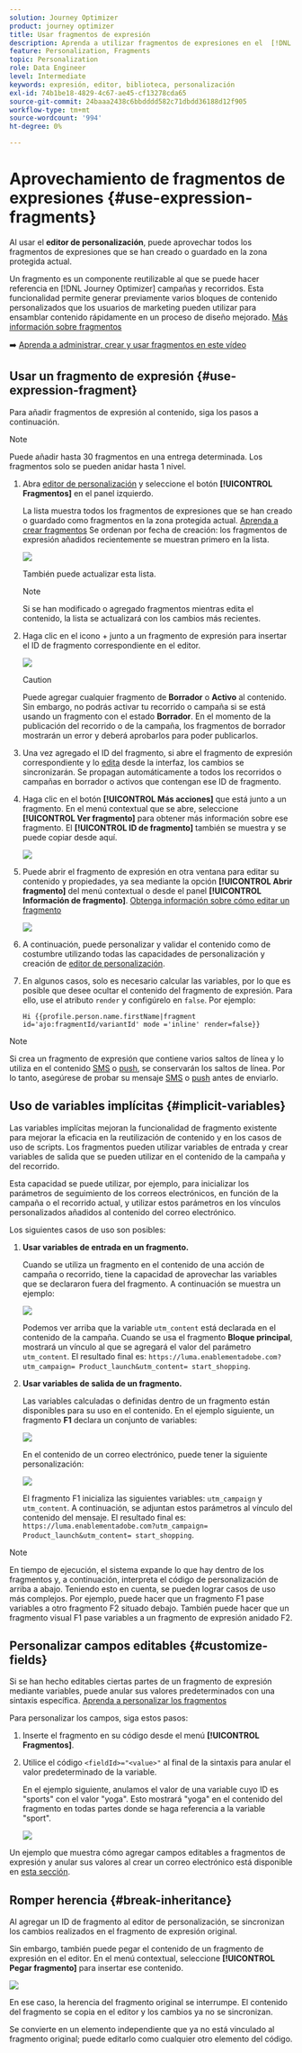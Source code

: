 ```yaml
---
solution: Journey Optimizer
product: journey optimizer
title: Usar fragmentos de expresión
description: Aprenda a utilizar fragmentos de expresiones en el  [!DNL Journey Optimizer] editor de personalización.
feature: Personalization, Fragments
topic: Personalization
role: Data Engineer
level: Intermediate
keywords: expresión, editor, biblioteca, personalización
exl-id: 74b1be18-4829-4c67-ae45-cf13278cda65
source-git-commit: 24baaa2438c6bbdddd582c71dbdd36188d12f905
workflow-type: tm+mt
source-wordcount: '994'
ht-degree: 0%

---
```


# Aprovechamiento de fragmentos de expresiones {#use-expression-fragments}

Al usar el **editor de personalización**, puede aprovechar todos los fragmentos de expresiones que se han creado o guardado en la zona protegida actual.

Un fragmento es un componente reutilizable al que se puede hacer referencia en [!DNL Journey Optimizer] campañas y recorridos. Esta funcionalidad permite generar previamente varios bloques de contenido personalizados que los usuarios de marketing pueden utilizar para ensamblar contenido rápidamente en un proceso de diseño mejorado. [Más información sobre fragmentos](../content-management/fragments.md)

➡️ [Aprenda a administrar, crear y usar fragmentos en este vídeo](../content-management/fragments.md#video-fragments)

## Usar un fragmento de expresión {#use-expression-fragment}

Para añadir fragmentos de expresión al contenido, siga los pasos a continuación.

>[!NOTE]
>
>Puede añadir hasta 30 fragmentos en una entrega determinada. Los fragmentos solo se pueden anidar hasta 1 nivel.

1. Abra [editor de personalización](personalization-build-expressions.md) y seleccione el botón **[!UICONTROL Fragmentos]** en el panel izquierdo.

   La lista muestra todos los fragmentos de expresiones que se han creado o guardado como fragmentos en la zona protegida actual. [Aprenda a crear fragmentos](../content-management/create-fragments.md)
Se ordenan por fecha de creación: los fragmentos de expresión añadidos recientemente se muestran primero en la lista.

   ![](assets/expression-fragments-pane.png)

   También puede actualizar esta lista.

   >[!NOTE]
   >
   >Si se han modificado o agregado fragmentos mientras edita el contenido, la lista se actualizará con los cambios más recientes.

1. Haga clic en el icono + junto a un fragmento de expresión para insertar el ID de fragmento correspondiente en el editor.

   ![](assets/expression-fragment-add.png)

   >[!CAUTION]
   >
   >Puede agregar cualquier fragmento de **Borrador** o **Activo** al contenido. Sin embargo, no podrás activar tu recorrido o campaña si se está usando un fragmento con el estado **Borrador**. En el momento de la publicación del recorrido o de la campaña, los fragmentos de borrador mostrarán un error y deberá aprobarlos para poder publicarlos.

1. Una vez agregado el ID del fragmento, si abre el fragmento de expresión correspondiente y lo [edita](../content-management/manage-fragments.md#edit-fragments) desde la interfaz, los cambios se sincronizarán. Se propagan automáticamente a todos los recorridos o campañas en borrador o activos que contengan ese ID de fragmento.

1. Haga clic en el botón **[!UICONTROL Más acciones]** que está junto a un fragmento. En el menú contextual que se abre, seleccione **[!UICONTROL Ver fragmento]** para obtener más información sobre ese fragmento. El **[!UICONTROL ID de fragmento]** también se muestra y se puede copiar desde aquí.

   ![](assets/expression-fragment-view.png)

1. Puede abrir el fragmento de expresión en otra ventana para editar su contenido y propiedades, ya sea mediante la opción **[!UICONTROL Abrir fragmento]** del menú contextual o desde el panel **[!UICONTROL Información de fragmento]**. [Obtenga información sobre cómo editar un fragmento](../content-management/manage-fragments.md#edit-fragments)

   ![](assets/expression-fragment-open.png)

1. A continuación, puede personalizar y validar el contenido como de costumbre utilizando todas las capacidades de personalización y creación de [editor de personalización](personalization-build-expressions.md).

1. En algunos casos, solo es necesario calcular las variables, por lo que es posible que desee ocultar el contenido del fragmento de expresión. Para ello, use el atributo `render` y configúrelo en `false`. Por ejemplo:

   ```
   Hi {{profile.person.name.firstName|fragment id='ajo:fragmentId/variantId' mode ='inline' render=false}}
   ```

>[!NOTE]
>
>Si crea un fragmento de expresión que contiene varios saltos de línea y lo utiliza en el contenido [SMS](../sms/create-sms.md#sms-content) o [push](../push/design-push.md), se conservarán los saltos de línea. Por lo tanto, asegúrese de probar su mensaje [SMS](../sms/send-sms.md) o [push](../push/send-push.md) antes de enviarlo.

## Uso de variables implícitas {#implicit-variables}

Las variables implícitas mejoran la funcionalidad de fragmento existente para mejorar la eficacia en la reutilización de contenido y en los casos de uso de scripts. Los fragmentos pueden utilizar variables de entrada y crear variables de salida que se pueden utilizar en el contenido de la campaña y del recorrido.

Esta capacidad se puede utilizar, por ejemplo, para inicializar los parámetros de seguimiento de los correos electrónicos, en función de la campaña o el recorrido actual, y utilizar estos parámetros en los vínculos personalizados añadidos al contenido del correo electrónico.

Los siguientes casos de uso son posibles:

1. **Usar variables de entrada en un fragmento.**

   Cuando se utiliza un fragmento en el contenido de una acción de campaña o recorrido, tiene la capacidad de aprovechar las variables que se declararon fuera del fragmento. A continuación se muestra un ejemplo:

   ![](../personalization/assets/variable-in-a-fragment.png)

   Podemos ver arriba que la variable `utm_content` está declarada en el contenido de la campaña. Cuando se usa el fragmento **Bloque principal**, mostrará un vínculo al que se agregará el valor del parámetro `utm_content`. El resultado final es: `https://luma.enablementadobe.com?utm_campaign= Product_launch&utm_content= start_shopping`.

1. **Usar variables de salida de un fragmento.**

   Las variables calculadas o definidas dentro de un fragmento están disponibles para su uso en el contenido. En el ejemplo siguiente, un fragmento **F1** declara un conjunto de variables:

   ![](../personalization/assets/personalize-with-variables.png)

   En el contenido de un correo electrónico, puede tener la siguiente personalización:

   ![](../personalization/assets/use-fragment-variable.png)

   El fragmento F1 inicializa las siguientes variables: `utm_campaign` y `utm_content`. A continuación, se adjuntan estos parámetros al vínculo del contenido del mensaje. El resultado final es: `https://luma.enablementadobe.com?utm_campaign= Product_launch&utm_content= start_shopping`.

>[!NOTE]
>
>En tiempo de ejecución, el sistema expande lo que hay dentro de los fragmentos y, a continuación, interpreta el código de personalización de arriba a abajo. Teniendo esto en cuenta, se pueden lograr casos de uso más complejos. Por ejemplo, puede hacer que un fragmento F1 pase variables a otro fragmento F2 situado debajo. También puede hacer que un fragmento visual F1 pase variables a un fragmento de expresión anidado F2.


## Personalizar campos editables {#customize-fields}

Si se han hecho editables ciertas partes de un fragmento de expresión mediante variables, puede anular sus valores predeterminados con una sintaxis específica. [Aprenda a personalizar los fragmentos](../content-management/customizable-fragments.md)

Para personalizar los campos, siga estos pasos:

1. Inserte el fragmento en su código desde el menú **[!UICONTROL Fragmentos]**.

1. Utilice el código `<fieldId>="<value>"` al final de la sintaxis para anular el valor predeterminado de la variable.

   En el ejemplo siguiente, anulamos el valor de una variable cuyo ID es &quot;sports&quot; con el valor &quot;yoga&quot;. Esto mostrará &quot;yoga&quot; en el contenido del fragmento en todas partes donde se haga referencia a la variable &quot;sport&quot;.

   ![](../content-management/assets/fragment-expression-use.png)

Un ejemplo que muestra cómo agregar campos editables a fragmentos de expresión y anular sus valores al crear un correo electrónico está disponible en [esta sección](../content-management/customizable-fragments.md#example).

## Romper herencia {#break-inheritance}

Al agregar un ID de fragmento al editor de personalización, se sincronizan los cambios realizados en el fragmento de expresión original.

Sin embargo, también puede pegar el contenido de un fragmento de expresión en el editor. En el menú contextual, seleccione **[!UICONTROL Pegar fragmento]** para insertar ese contenido.

![](assets/expression-fragment-paste.png)

En ese caso, la herencia del fragmento original se interrumpe. El contenido del fragmento se copia en el editor y los cambios ya no se sincronizan.

Se convierte en un elemento independiente que ya no está vinculado al fragmento original; puede editarlo como cualquier otro elemento del código.

